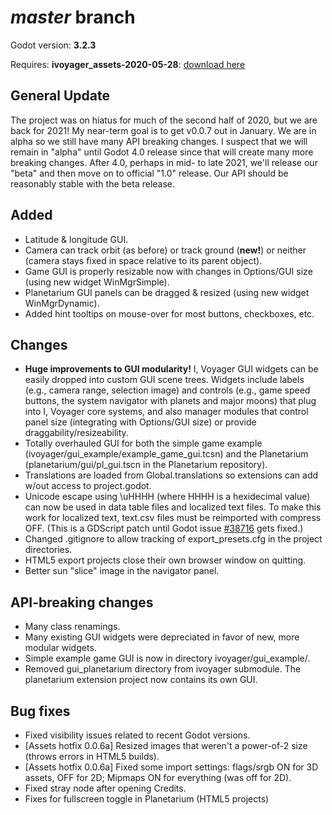 # _master_ branch
Godot version: **3.2.3**

Requires: **ivoyager_assets-2020-05-28**: [download here](https://github.com/ivoyager/changelogs/releases/download/dev-assets/ivoyager_assets-2020-05-28.zip)

## General Update
The project was on hiatus for much of the second half of 2020, but we are back for 2021! My near-term goal is to get v0.0.7 out in January. We are in alpha so we still have many API breaking changes. I suspect that we will remain in "alpha" until Godot 4.0 release since that will create many more breaking changes. After 4.0, perhaps in mid- to late 2021, we'll release our "beta" and then move on to official "1.0" release. Our API should be reasonably stable with the beta release.

## Added
* Latitude & longitude GUI.
* Camera can track orbit (as before) or track ground (**new!**) or neither (camera stays fixed in space relative to its parent object).
* Game GUI is properly resizable now with changes in Options/GUI size (using new widget WinMgrSimple).
* Planetarium GUI panels can be dragged & resized (using new widget WinMgrDynamic).
* Added hint tooltips on mouse-over for most buttons, checkboxes, etc.

## Changes
* **Huge improvements to GUI modularity!** I, Voyager GUI widgets can be easily dropped into custom GUI scene trees. Widgets include labels (e.g., camera range, selection image) and controls (e.g., game speed buttons, the system navigator with planets and major moons) that plug into I, Voyager core systems, and also manager modules that control panel size (integrating with Options/GUI size) or provide draggability/resizeability.
* Totally overhauled GUI for both the simple game example (ivoyager/gui_example/example_game_gui.tcsn) and the Planetarium (planetarium/gui/pl_gui.tscn in the Planetarium repository).
* Translations are loaded from Global.translations so extensions can add w/out access to project.godot.
* Unicode escape using \uHHHH (where HHHH is a hexidecimal value) can now be used in data table files and localized text files. To make this work for localized text, text.csv files must be reimported with compress OFF. (This is a GDScript patch until Godot issue [#38716](https://github.com/godotengine/godot/issues/38716) gets fixed.)
* Changed .gitignore to allow tracking of export_presets.cfg in the project directories.
* HTML5 export projects close their own browser window on quitting.
* Better sun "slice" image in the navigator panel.

## API-breaking changes
* Many class renamings.
* Many existing GUI widgets were depreciated in favor of new, more modular widgets.
* Simple example game GUI is now in directory ivoyager/gui_example/.
* Removed gui_planetarium directory from ivoyager submodule. The planetarium extension project now contains its own GUI.

## Bug fixes
* Fixed visibility issues related to recent Godot versions.
* [Assets hotfix 0.0.6a] Resized images that weren't a power-of-2 size (throws errors in HTML5 builds).
* [Assets hotfix 0.0.6a] Fixed some import settings: flags/srgb ON for 3D assets, OFF for 2D; Mipmaps ON for everything (was off for 2D).
* Fixed stray node after opening Credits.
* Fixes for fullscreen toggle in Planetarium (HTML5 projects)
